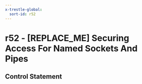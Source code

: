 ```yaml
---
x-trestle-global:
  sort-id: r52
---
```


# r52 - \[REPLACE_ME\] Securing Access For Named Sockets And Pipes

## Control Statement
